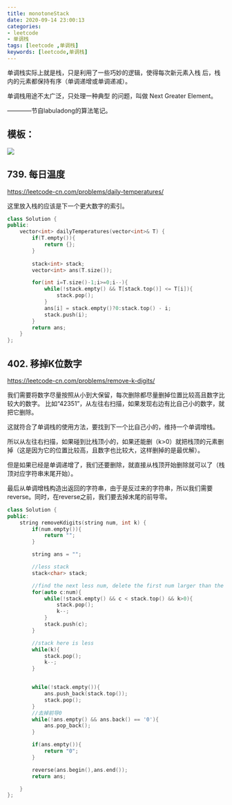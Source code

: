 ```yaml
---
title: monotoneStack
date: 2020-09-14 23:00:13
categories:
- leetcode
- 单调栈
tags: [leetcode ,单调栈]
keywords: [leetcode,单调栈]
---
```

单调栈实际上就是栈，只是利⽤了⼀些巧妙的逻辑，使得每次新元素⼊栈
后，栈内的元素都保持有序（单调递增或单调递减）。

单调栈⽤途不太⼴泛，只处理⼀种典型
的问题，叫做 Next Greater Element。

————节自labuladong的算法笔记。
<!---more--->

## 模板：
![](https://jaroffertree.oss-cn-hongkong.aliyuncs.com/20200914231021.png)

## 739. 每日温度
https://leetcode-cn.com/problems/daily-temperatures/

这里放入栈的应该是下一个更大数字的索引。

```C++
class Solution {
public:
    vector<int> dailyTemperatures(vector<int>& T) {
        if(T.empty()){
            return {};
        }
        
        stack<int> stack;
        vector<int> ans(T.size());

        for(int i=T.size()-1;i>=0;i--){
            while(!stack.empty() && T[stack.top()] <= T[i]){
                stack.pop();
            }
            ans[i] = stack.empty()?0:stack.top() - i;
            stack.push(i);
        }
        return ans;
    }
};
```

## 402. 移掉K位数字
https://leetcode-cn.com/problems/remove-k-digits/

我们需要将数字尽量按照从小到大保留，每次删除都尽量删掉位置比较高且数字比较大的数字。
比如“42351”，从左往右扫描，如果发现右边有比自己小的数字，就把它删除。

这就符合了单调栈的使用方法，要找到下一个比自己小的，维持一个单调增栈。

所以从左往右扫描，如果碰到比栈顶小的，如果还能删（k>0）就把栈顶的元素删掉（这是因为它的位置比较高，且数字也比较大，这样删掉的是最优解）。

但是如果已经是单调递增了，我们还要删除，就直接从栈顶开始删除就可以了（栈顶对应字符串末尾开始）。

最后从单调增栈构造出返回的字符串，由于是反过来的字符串，所以我们需要reverse。同时，在reverse之前，我们要去掉末尾的前导零。

```C++
class Solution {
public:
    string removeKdigits(string num, int k) {
        if(num.empty()){
            return "";
        }

        string ans = "";

        //less stack
        stack<char> stack;

        //find the next less num, delete the first num larger than the next num
        for(auto c:num){
            while(!stack.empty() && c < stack.top() && k>0){
                stack.pop();
                k--;
            }
            stack.push(c);
        }

        //stack here is less
        while(k){
            stack.pop();
            k--;
        }


        while(!stack.empty()){
            ans.push_back(stack.top());
            stack.pop();
        }
        //去掉前导0
        while(!ans.empty() && ans.back() == '0'){
            ans.pop_back();
        }

        if(ans.empty()){
            return "0";
        }

        reverse(ans.begin(),ans.end());
        return ans;

    }
};
```
